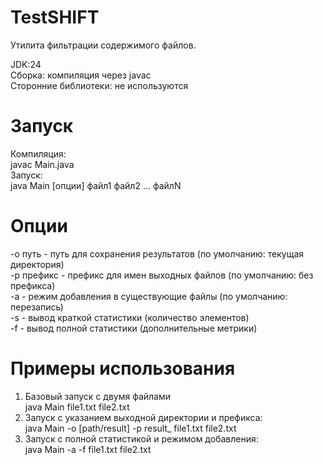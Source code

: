 # TestSHIFT
Утилита фильтрации содержимого файлов.  

JDK:24  
Сборка: компиляция через javac  
Сторонние библиотеки: не используются  

# Запуск
Компиляция:  
javac Main.java  
Запуск:  
java Main [опции] файл1 файл2 ... файлN  

# Опции
-o путь - путь для сохранения результатов (по умолчанию: текущая директория)    
-p префикс - префикс для имен выходных файлов (по умолчанию: без префикса)  
-a - режим добавления в существующие файлы (по умолчанию: перезапись)  
-s - вывод краткой статистики (количество элементов)  
-f - вывод полной статистики (дополнительные метрики)  

# Примеры использования
1. Базовый запуск с двумя файлами  
java Main file1.txt file2.txt  
2. Запуск с указанием выходной директории и префикса:  
java Main -o [path/result] -p result_ file1.txt file2.txt  
3. Запуск с полной статистикой и режимом добавления:  
java Main -a -f file1.txt file2.txt  

